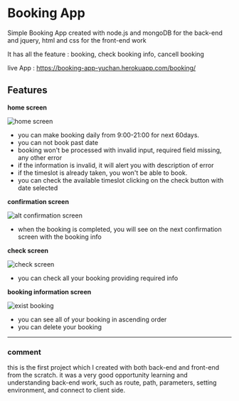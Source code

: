 # Booking App

Simple Booking App created with node.js and mongoDB for the back-end and jquery, html and css for the front-end work

It has all the feature : booking, check booking info, cancell booking

live App : https://booking-app-yuchan.herokuapp.com/booking/

## Features

**home screen**

![home screen](https://i.imgur.com/IWGlo2qm.jpg)

- you can make booking daily from 9:00-21:00 for next 60days.
- you can not book past date 
- booking won't be processed with invalid input, required field missing, any other error
- if the information is invalid, it will alert you with description of error
- if the timeslot is already taken, you won't be able to book.
- you can check the available timeslot clicking on the check button with date selected

**confirmation screen**

![alt confirmation screen](https://i.imgur.com/QCSHcdkm.jpg)

- when the booking is completed, you will see on the next confirmation screen with the booking info

**check screen**

![check screen](https://i.imgur.com/a5qi85vm.jpg)

- you can check all your booking providing required info

**booking information screen**

![exist booking](https://i.imgur.com/i2iL627m.jpg)

- you can see all of your booking in ascending order
- you can delete your booking


___

### comment 
this is the first project which I created with both back-end and front-end from the scratch.
it was a very good opportunity learning and understanding back-end work, such as route, path, parameters, setting environment, and connect to client side.
